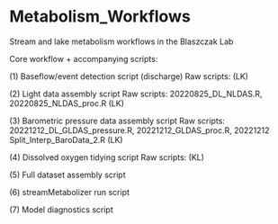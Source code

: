 # Metabolism_Workflows
Stream and lake metabolism workflows in the Blaszczak Lab

Core workflow + accompanying scripts:

(1) Baseflow/event detection script (discharge)
Raw scripts: (LK)

(2) Light data assembly script
Raw scripts: 20220825_DL_NLDAS.R, 20220825_NLDAS_proc.R (LK)

(3) Barometric pressure data assembly script
Raw scripts: 20221212_DL_GLDAS_pressure.R, 20221212_GLDAS_proc.R, 20221212 Split_Interp_BaroData_2.R (LK)

(4) Dissolved oxygen tidying script
Raw scripts: (KL)

(5) Full dataset assembly script

(6) streamMetabolizer run script

(7) Model diagnostics script
